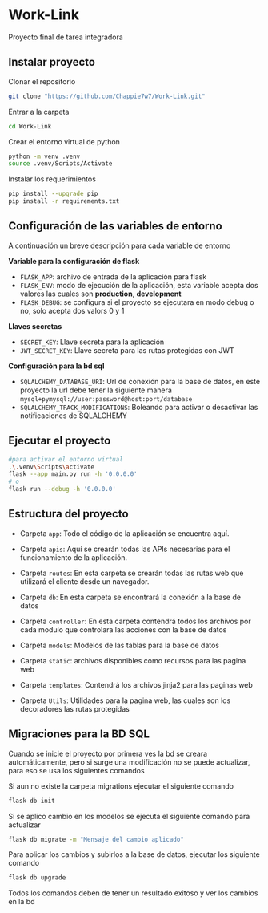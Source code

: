 # Work-Link
Proyecto final de tarea integradora

## Instalar proyecto

Clonar el repositorio

```sh
git clone "https://github.com/Chappie7w7/Work-Link.git"
```

Entrar a la carpeta

```sh
cd Work-Link
```

Crear el entorno virtual de python

```sh
python -m venv .venv
source .venv/Scripts/Activate
```

Instalar los requerimientos

```sh
pip install --upgrade pip
pip install -r requirements.txt
```

## Configuración de las variables de entorno

A continuación un breve descripción para cada variable de entorno

**Variable para la configuración de flask**

- `FLASK_APP`: archivo de entrada de la aplicación para flask
- `FLASK_ENV`: modo de ejecución de la aplicación, esta variable acepta dos valores las cuales son **production**, **development**
- `FLASK_DEBUG`: se configura si el proyecto se ejecutara en modo debug o no, solo acepta dos valors 0 y 1

**Llaves secretas**

- `SECRET_KEY`: Llave secreta para la aplicación
- `JWT_SECRET_KEY`: Llave secreta para las rutas protegidas con JWT

**Configuración para la bd sql**

- `SQLALCHEMY_DATABASE_URI`: Url de conexión para la base de datos, en este proyecto la url debe tener la siguiente manera `mysql+pymysql://user:password@host:port/database`
- `SQLALCHEMY_TRACK_MODIFICATIONS`: Boleando para activar o desactivar las notificaciones de SQLALCHEMY

## Ejecutar el proyecto

```sh
#para activar el entorno virtual
.\.venv\Scripts\activate
flask --app main.py run -h '0.0.0.0'
# o
flask run --debug -h '0.0.0.0'
```

## Estructura del proyecto

- Carpeta `app`: Todo el código de la aplicación se encuentra aquí.

- Carpeta `apis`: Aquí se crearán todas las APIs necesarias para el funcionamiento de la aplicación.

- Carpeta `routes`: En esta carpeta se crearán todas las rutas web que utilizará el cliente desde un navegador.

- Carpeta `db`: En esta carpeta se encontrará la conexión a la base de datos

- Carpeta `controller`: En esta carpeta contendrá todos los archivos por cada modulo que controlara las acciones con la base de datos

- Carpeta `models`: Modelos de las tablas para la base de datos

- Carpeta `static`: archivos disponibles como recursos para las pagina web

- Carpeta `templates`: Contendrá los archivos jinja2 para las paginas web

- Carpeta `Utils`: Utilidades para la pagina web, las cuales son los decoradores las rutas protegidas

## Migraciones para la BD SQL

Cuando se inicie el proyecto por primera ves la bd se creara automáticamente, pero si surge una modificación no se puede actualizar, para eso se usa los siguientes comandos

Si aun no existe la carpeta migrations ejecutar el siguiente comando

```sh
flask db init
```

Si se aplico cambio en los modelos se ejecuta el siguiente comando para actualizar

```sh
flask db migrate -m "Mensaje del cambio aplicado"
```

Para aplicar los cambios y subirlos a la base de datos, ejecutar los siguiente comando

```sh
flask db upgrade
```

Todos los comandos deben de tener un resultado exitoso y ver los cambios en la bd